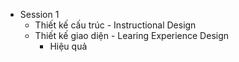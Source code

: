 - Session 1
    - Thiết kế cấu trúc - Instructional Design
    - Thiết kế giao diện - Learing Experience Design
        - Hiệu quả
